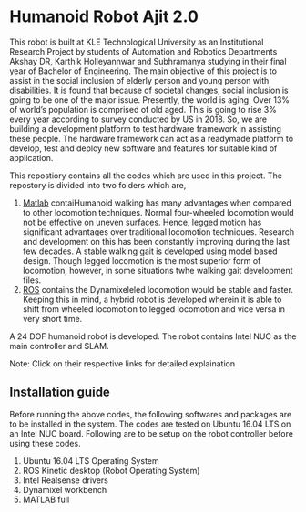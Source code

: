 
# Humanoid Robot Ajit 2.0
This robot is built at KLE Technological University as an Institutional Research Project by students of Automation and Robotics Departments Akshay DR, Karthik Holleyannwar and Subhramanya studying in their final year of Bachelor of Engineering. The main objective of this project is to assist in the social inclusion of elderly person and young person with disabilities. It is found that because of societal changes, social inclusion is going to be one of the major issue. Presently, the world is aging. Over 13% of world’s population is comprised of old aged. This is going to rise 3% every year according to survey conducted by US in 2018. So, we are building a development platform to test hardware framework in assisting these people. The hardware framework can act as a readymade platform to develop, test and deploy new software and features for suitable kind of application. 

This repostiory contains all the codes which are used in this project. The repostory is divided into two folders which are,

 1. [Matlab](Matlab/) contaiHumanoid walking has many advantages when compared to other locomotion techniques. Normal four-wheeled locomotion would not be effective on uneven surfaces. Hence, legged motion has significant advantages over traditional locomotion techniques. Research and development on this has been constantly improving during the last few decades. A stable walking gait is developed using model based design. Though legged locomotion is the most superior form of locomotion, however, in some situations twhe walking gait development files. 
 2. [ROS](ROS/usage_instruction.md) contains the Dynamixeleled locomotion would be stable and faster. Keeping this in mind, a hybrid robot is developed wherein it is able to shift from wheeled locomotion to legged locomotion and vice versa in very short time.

A 24 DOF humanoid robot is developed. The robot contains Intel NUC as the main controller and SLAM.
 
Note: Click on their respective links for detailed explaination

## Installation guide
Before running the above codes, the following softwares and packages are to be installed in the system. The codes are tested on Ubuntu 16.04 LTS on an Intel NUC board. Following are to be setup on the robot controller before using these codes.

1. Ubuntu 16.04 LTS Operating System
2. ROS Kinetic desktop (Robot Operating System)
3. Intel Realsense drivers
4. Dynamixel workbench
5. MATLAB full
